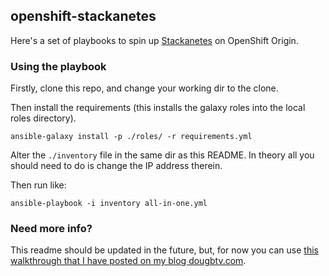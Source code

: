 ## openshift-stackanetes

Here's a set of playbooks to spin up [Stackanetes](https://github.com/stackanetes/stackanetes) on OpenShift Origin.

### Using the playbook

Firstly, clone this repo, and change your working dir to the clone.

Then install the requirements (this installs the galaxy roles into the local roles directory).

```
ansible-galaxy install -p ./roles/ -r requirements.yml
```

Alter the `./inventory` file in the same dir as this README. In theory all you should need to do is change the IP address therein.

Then run like:

```
ansible-playbook -i inventory all-in-one.yml
```

### Need more info?

This readme should be updated in the future, but, for now you can use [this walkthrough that I have posted on my blog dougbtv.com](http://dougbtv.com/nfvpe/2017/01/09/stackanetes-on-openshift/).

